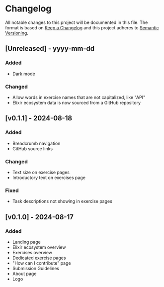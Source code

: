 # Changelog
All notable changes to this project will be documented in this file. The format is based on [Keep a Changelog](http://keepachangelog.com/)
and this project adheres to [Semantic Versioning](http://semver.org/).
 
## [Unreleased] - yyyy-mm-dd

### Added
- Dark mode

### Changed
- Allow words in exercise names that are not capitalized, like "API"
- Elixir ecosystem data is now sourced from a GitHub repository

## [v0.1.1] - 2024-08-18
  
### Added
- Breadcrumb navigation
- GitHub source links

### Changed
- Text size on exercise pages
- Introductory text on exercises page

### Fixed
- Task descriptions not showing in exercise pages
 
## [v0.1.0] - 2024-08-17
 
### Added
- Landing page
- Elixir ecosystem overview
- Exercises overview
- Dedicated exercise pages
- "How can I contribute" page
- Submission Guidelines
- About page
- Logo
